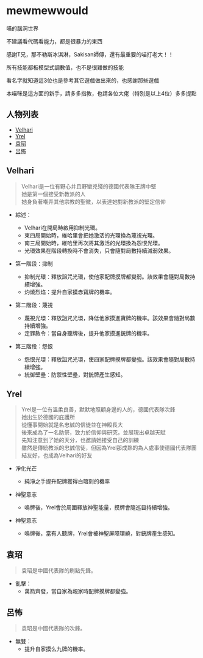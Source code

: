 # mewmewwould
喵的腦洞世界

不建議看代碼看能力，都是很暴力的東西

感謝T兄，那不勒斯冰淇淋，Sakisan師傅，還有最重要的喵打老大！！

所有技能都板模型式調數值，也不是很難做的技能

看名字就知道這3位也是參考其它遊戲做出來的，也感謝那些遊戲

本喵咪是這方面的新手，請多多指教，也請各位大佬（特別是以上4位）多多提點

## 人物列表

+ [Velhari](#Velhari)
+ [Yrel](#Yrel)
+ [袁玿](#袁玿)
+ [呂怖](#呂怖)

## Velhari
> Velhari是一位有野心并且野蠻兇殘的德國代表隊王牌中堅  
> 她是第一個接受新教派的人  
> 她身負著嘲弄其他宗教的聖徽，以表達她對新教派的堅定信仰  

+ 綜述：
	+ Velhari在開局時啟用抑制光環。
	+ 東四局開始時，維哈里會把她激活的光環換為蔑視光環。
	+ 南三局開始時，維哈里再次將其激活的光環換為怨恨光環。
	+ 光環效果在階段轉換時不會消失，只會隨對局數持續減弱效果。
	
+ 第一階段：抑制
	+ 抑制光環：釋放詛咒光環，使他家配牌摸牌都變弱。該效果會隨對局數持續增強。
	+ 灼燒烈焰：提升自家摸赤寶牌的機率。

+ 第二階段：蔑視
	+ 蔑視光環：釋放詛咒光環，降低他家摸進寶牌的機率。該效果會隨對局數持續增強。
	+ 定罪赦令：當自身聽牌後，提升他家摸進銃牌的機率。
	
+ 第三階段：怨恨
	+ 怨恨光環：釋放詛咒光環，使四家配牌摸牌都變強。該效果會隨對局數持續增強。
	+ 統御壁壘：防禦性壁壘，對銃牌產生感知。
	
## Yrel
> Yrel是一位有溫柔良善，默默地照顧身邊的人的，德國代表隊次鋒  
> 她出生於德國的庇護所  
> 從懂事開始就是名忠誠的信徒並在神殿長大  
> 後來成為了一名助祭，致力於信仰與研究，並展現出卓越天賦  
> 先知注意到了她的天分，也邀請她接受自己的訓練  
> 雖然是傳統教派的忠誠信徒，但因為Yrel那成熟的為人處事使德國代表隊團結友好，也成為Velhari的好友  

+ 淨化光芒
	+ 純淨之手提升配牌獲得白暗刻的機率

+ 神聖意志
	+ 鳴牌後，Yrel會於周圍釋放神聖能量，摸牌會隨巡目持續增強。

+ 神聖意志
	+ 鳴牌後，當有人聽牌，Yrel會被神聖屏障環繞，對銃牌產生感知。
  
## 袁玿
>袁玿是中國代表隊的刷點先鋒。

+ 亂擊：
	+ 萬箭齊發，當自家為親家時配牌摸牌都變強。
  
## 呂怖
>袁玿是中國代表隊的次鋒。

+ 無雙：
	+ 提升自家摸么九牌的機率。
